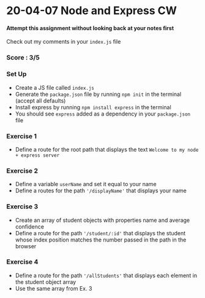 # 20-04-07 Node and Express CW

#### Attempt this assignment without looking back at your notes first
Check out my comments in your `index.js` file
### Score : 3/5
### Set Up
- Create a JS file called `index.js`
- Generate the `package.json` file by running `npm init` in the terminal (accept all defaults)
- Install express by running `npm install express` in the terminal
- You should see `express` added as a dependency in your `package.json` file

### Exercise 1
- Define a route for the root path that displays the text `Welcome to my node + express server`

### Exercise 2
- Define a variable `userName` and set it equal to your name
- Define a routes for the path `'/displayName'` that displays your name

### Exercise 3
- Create an array of student objects with properties name and average confidence
- Define a route for the path `'/student/:id'` that displays the student whose index position matches the number passed in the path in the browser

### Exercise 4
- Define a route for the path `'/allStudents'` that displays each element in the student object array
- Use the same array from Ex. 3